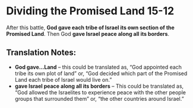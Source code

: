 Dividing the Promised Land 15-12
==================================


After this battle, **God gave each tribe of Israel its own section of
the Promised Land**. Then God **gave Israel peace along all its borders**.

Translation Notes:
------------------

-   **God gave…Land** – this could be translated as, “God appointed
each
    tribe its own plot of land” or, “God decided which part of the
    Promised Land each tribe of Israel would live on.”
-   **gave Israel peace along all its borders** – This could be
    translated as, “God allowed the Israelites to experience peace
    with the other people groups that surrounded them” or, “the
    other countries around Israel.”


